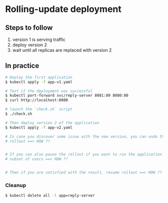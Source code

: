 Rolling-update deployment
=================

## Steps to follow

1. version 1 is serving traffic
1. deploy version 2
1. wait until all replicas are replaced with version 2

## In practice

```bash
# Deploy the first application
$ kubectl apply -f app-v1.yaml

# Test if the deployment was successful
$ kubectl port-forward svc/reply-server 8081:89 8080:80
$ curl http://localhost:8080

# launch the `check.sh` script
$ ./check.sh

# Then deploy version 2 of the application
$ kubectl apply -f app-v2.yaml

# In case you discover some issue with the new version, you can undo the
# rollout ==> HOW ??


# If you can also pause the rollout if you want to run the application for a
# subset of users ==> HOW ??


# Then if you are satisfied with the result, resume rollout ==> HOW ??
```

### Cleanup

```bash
$ kubectl delete all -l app=reply-server
```
